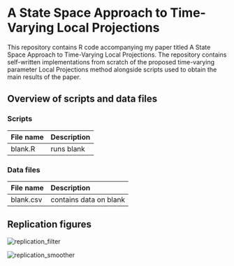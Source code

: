 # A State Space Approach to Time-Varying Local Projections

This repository contains R code accompanying my paper titled A State Space Approach to Time-Varying Local Projections. The repository contains self-written implementations from scratch of the proposed time-varying parameter Local Projections method alongside scripts used to obtain the main results of the paper. 

## Overview of scripts and data files

### Scripts

| File name    | Description |
| :-------- | :------- |
|blank.R| runs blank|

### Data files 
| File name    | Description |
| :-------- | :------- |
|blank.csv| contains data on blank|


## Replication figures
![replication_filter](https://github.com/s-jannik/AStateSpaceApproachToTimeVaryingLocalProjections/assets/143873944/1cc1ad61-6730-4c67-b48c-432ef9466a36)

![replication_smoother](https://github.com/s-jannik/AStateSpaceApproachToTimeVaryingLocalProjections/assets/143873944/34402f1f-549f-459d-a968-8a30a1fe0f02)

